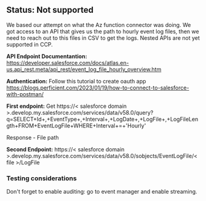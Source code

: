 <h2>Status: Not supported</h2>

We based our attempt on what the Az function connector was doing. We got access to an API that gives us the path to hourly event log files, then we need to reach out to this files in CSV to get the logs. 
Nested APIs are not yet supported in CCP.

**API Endpoint Documentantion:** https://developer.salesforce.com/docs/atlas.en-us.api_rest.meta/api_rest/event_log_file_hourly_overview.htm

**Authentication:** Follow this tutorial to create oauth app https://blogs.perficient.com/2023/01/19/how-to-connect-to-salesforce-with-postman/

**First endpoint:** Get https://< salesforce domain >.develop.my.salesforce.com/services/data/v58.0/query?q=SELECT+Id+,+EventType+,+Interval+,+LogDate+,+LogFile+,+LogFileLength+FROM+EventLogFile+WHERE+Interval+=+'Hourly'

Response - File path

**Second Endpoint:** https://< salesforce domain >.develop.my.salesforce.com/services/data/v58.0/sobjects/EventLogFile/< file >/LogFile

<h3>Testing considerations</h3>
Don't forget to enable auditing: go to event manager and enable streaming.


